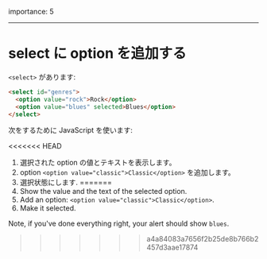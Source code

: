 importance: 5

---

# select に option を追加する

`<select>` があります:

```html
<select id="genres">
  <option value="rock">Rock</option>
  <option value="blues" selected>Blues</option>
</select>
```

次をするために JavaScript を使います:

<<<<<<< HEAD
1. 選択された option の値とテキストを表示します。
2. option `<option value="classic">Classic</option>` を追加します。
3. 選択状態にします.
=======
1. Show the value and the text of the selected option.
2. Add an option: `<option value="classic">Classic</option>`.
3. Make it selected.

Note, if you've done everything right, your alert should show `blues`.
>>>>>>> a4a84083a7656f2b25de8b766b2457d3aae17874
